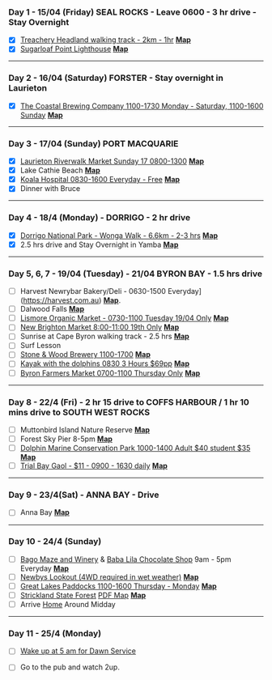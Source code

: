 ### Day 1 - 15/04 (Friday) SEAL ROCKS - Leave 0600 - 3 hr drive - Stay Overnight
- [X] [Treachery Headland walking track - 2km - 1hr](https://www.nationalparks.nsw.gov.au/things-to-do/walking-tracks/treachery-headland-walking-track) **[Map](https://goo.gl/maps/MsnHcHtD6Eon8WWT8)**  
- [X] [Sugarloaf Point Lighthouse](https://www.nationalparks.nsw.gov.au/things-to-do/historic-buildings-places/sugarloaf-point-lighthouse) **[Map](https://goo.gl/maps/T5FXdrU44ytMDjcQ7)**  
 
---

### Day 2 - 16/04 (Saturday) FORSTER - Stay overnight in Laurieton
- [X] [The Coastal Brewing Company 1100-1730 Monday - Saturday, 1100-1600 Sunday](http://thecoastalbrewingcompany.com) **[Map](https://goo.gl/maps/9r5vSHyJHDwSJz6q6)**  

---

### Day 3 - 17/04 (Sunday) PORT MACQUARIE
- [X] [Laurieton Riverwalk Market Sunday 17 0800-1300](https://portmacquarieinfo.com.au/whats-on/events/laurieton-riverwalk-market) **[Map](https://goo.gl/maps/5kwNXACqJYKhb5X9A)**  
- [X] Lake Cathie Beach **[Map](https://goo.gl/maps/ecqpjaWBpUL4GZjU7)**  
- [X] [Koala Hospital 0830-1600 Everyday - Free](https://www.koalahospital.org.au) **[Map](https://g.page/KoalaHospitalPtMacquarie?share)**  
- [X] Dinner with Bruce  
 
---
 
### Day 4 - 18/4 (Monday) - DORRIGO - 2 hr drive
- [X] [Dorrigo National Park - Wonga Walk - 6.6km - 2-3 hrs](https://www.nationalparks.nsw.gov.au/things-to-do/walking-tracks/wonga-walk) **[Map](https://goo.gl/maps/3sVKr4VJ6ttsxYCQ7)**  
- [X] 2.5 hrs drive and Stay Overnight in Yamba **[Map](https://maps.app.goo.gl/ZaYYfSjYWL66kxi96)**  

---

### Day 5, 6, 7 - 19/04 (Tuesday) - 21/04 BYRON BAY - 1.5 hrs drive
- [ ] Harvest Newrybar Bakery/Deli - 0630-1500 Everyday](https://harvest.com.au) **[Map](https://maps.app.goo.gl/G3rn3YStHmrjx23G6)**. 
- [ ] Dalwood Falls **[Map](https://goo.gl/maps/3sv5MwApcy7Lp4AE7)**  
- [ ] [Lismore Organic Market - 0730-1100 Tuesday 19/04 Only](https://byronbay.com/events/new-brighton-farmers-market) **[Map](https://goo.gl/maps/PfdJqQ45kvhSHeC98)**  
- [ ] [New Brighton Market 8:00-11:00 19th Only](https://newbrightonfarmersmarket.org.au/) **[Map](https://goo.gl/maps/6FKopVz2papj3xEG6)**  
- [ ] Sunrise at Cape Byron walking track - 2.5 hrs **[Map](https://goo.gl/maps/PArSxhkurRVigxkG7)**  
- [ ] Surf Lesson  
- [ ] [Stone & Wood Brewery 1100-1700](https://stoneandwood.com.au/byron-brewery) **[Map](https://maps.app.goo.gl/Hz4dNrNuP6PMkVa29)**  
- [ ] [Kayak with the dolphins 0830 3 Hours $69pp](https://www.capebyronkayaks.com) **[Map](https://goo.gl/maps/vrr2cVo38QbBFcsT7)**  
- [ ] [Byron Farmers Market 0700-1100 Thursday Only](https://byronbay.com/events/the-byron-farmers-market) **[Map](https://maps.app.goo.gl/XvWtdWtRuqF8noaY9)**  

---
 
### Day 8 - 22/4 (Fri) - 2 hr 15 drive to COFFS HARBOUR / 1 hr 10 mins drive to SOUTH WEST ROCKS
- [ ] Muttonbird Island Nature Reserve **[Map](https://goo.gl/maps/o8yyfxCn73iShr26A)**  
- [ ] Forest Sky Pier 8-5pm **[Map](https://goo.gl/maps/dffF4BjwPGJyswBbA)**  
- [ ] [Dolphin Marine Conservation Park 1000-1400 Adult $40 student $35](https://dolphinmarineconservation.com.au/tickets/daily-tickets) **[Map](https://goo.gl/maps/QYhPD6ga94WJT6V37)**  
- [ ] [Trial Bay Gaol - $11 - 0900 - 1630 daily](https://www.nationalparks.nsw.gov.au/things-to-do/historic-buildings-places/trial-bay-gaol) **[Map](https://goo.gl/maps/QJf1EUM2MjStPk1y7)**  
 
---

### Day 9 - 23/4(Sat) - ANNA BAY - Drive 
- [ ] Anna Bay **[Map](https://maps.app.goo.gl/bpUkH95VyxKCgotz5)**  

---

### Day 10 - 24/4 (Sunday)
- [ ] [Bago Maze and Winery](https://www.bago.com.au) & [Baba Lila Chocolate Shop](https://www.babalila.com.au) 9am - 5pm Everyday **[Map](https://goo.gl/maps/DbKKkULxNRqdLLyc8)**  
- [ ] [Newbys Lookout (4WD required in wet weather)](https://www.nationalparks.nsw.gov.au/things-to-do/lookouts/newbys-lookout) **[Map](https://goo.gl/maps/JDGUCsjqJfzZXeJx5)**  
- [ ] [Great Lakes Paddocks 1100-1600 Thursday - Monday](http://www.greatlakespaddocks.com.au) **[Map](https://goo.gl/maps/g3P8cqYSoG2LH3MU6)**  
- [ ] [Strickland State Forest](https://www.forestrycorporation.com.au/visit/forests/strickland) [PDF Map](https://www.forestrycorporation.com.au/__data/assets/pdf_file/0004/440176/strickland-sf-map.pdf) **[Map](https://goo.gl/maps/Pd6Gyi2SUZdLgHZ59)**  
- [ ] Arrive [Home](https://goo.gl/maps/FQZKwi7ShBhtX9YJ6) Around Midday

---

### Day 11 - 25/4 (Monday)
- [ ] [Wake up at 5 am for Dawn Service](https://goo.gl/maps/bSj67fGxv1Rk1wtw9)  
- [ ] Go to the pub and watch 2up.

